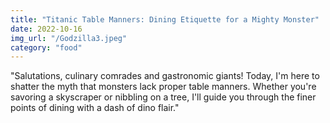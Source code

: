 ```yaml
---
title: "Titanic Table Manners: Dining Etiquette for a Mighty Monster"
date: 2022-10-16
img_url: "/Godzilla3.jpeg"
category: "food"
---
```


"Salutations, culinary comrades and gastronomic giants! Today, I'm here to shatter the myth that monsters lack proper table manners. Whether you're savoring a skyscraper or nibbling on a tree, I'll guide you through the finer points of dining with a dash of dino flair."
